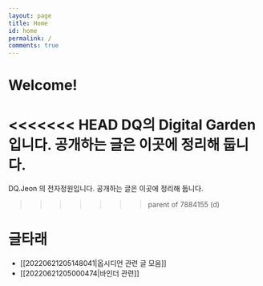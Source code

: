 ```yaml
---
layout: page
title: Home
id: home
permalink: /
comments: true
---
```


# Welcome!
<<<<<<< HEAD
DQ의 Digital Garden입니다. 공개하는 글은 이곳에 정리해 둡니다.
=======
DQ.Jeon 의 전자정원입니다. 공개하는 글은 이곳에 정리해 둡니다.
>>>>>>> parent of 7884155 (d)

# 글타래
* [[20220621205148041|옵시디언 관련 글 모음]]
* [[20220621205000474|바인더 관련]]




<style>
  .wrapper {
    max-width: 46em;
  }
</style>

